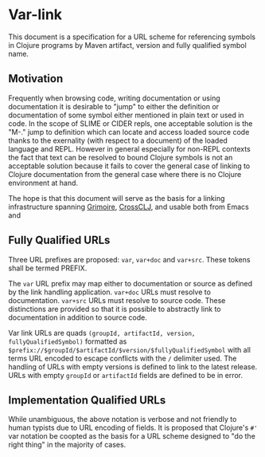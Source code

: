 # Var-link

This document is a specification for a URL scheme for referencing
symbols in Clojure programs by Maven artifact, version and fully
qualified symbol name.

## Motivation

Frequently when browsing code, writing documentation or using
documentation it is desirable to "jump" to either the definition or
documentation of some symbol either mentioned in plain text or used in
code. In the scope of SLIME or CIDER repls, one acceptable solution is
the "M-." jump to definition which can locate and access loaded source
code thanks to the exernality (with respect to a document) of the
loaded language and REPL. However in general especially for non-REPL
contexts the fact that text can be resolved to bound Clojure symbols
is not an acceptable solution because it fails to cover the general
case of linking to Clojure documentation from the general case where
there is no Clojure environment at hand.

The hope is that this document will serve as the basis for a linking
infrastructure spanning [Grimoire](http://grimoire.arrdem.com),
[CrossCLJ](crossclj.info), and usable both from Emacs and 

## Fully Qualified URLs

Three URL prefixes are proposed: `var`, `var+doc` and `var+src`. These
tokens shall be termed PREFIX.

The `var` URL prefix may map either to documentation or source as
defined by the link handling application. `var+doc` URLs must resolve
to documentation. `var+src` URLs must resolve to source code. These
distinctions are provided so that it is possible to abstractly link to
documentation in addition to source code.

Var link URLs are quads `(groupId, artifactId, version,
fullyQualifiedSymbol)` formatted as
`$prefix://$groupId/$artifactId/$version/$fullyQualifiedSymbol` with
all terms URL encoded to escape conflicts with the `/` delimiter
used. The handling of URLs with empty versions is defined to link to
the latest release. URLs with empty `groupId` or `artifactId` fields
are defined to be in error.

## Implementation Qualified URLs

While unambiguous, the above notation is verbose and not friendly to
human typists due to URL encoding of fields. It is proposed that
Clojure's `#'` var notation be coopted as the basis for a URL scheme
designed to "do the right thing" in the majority of cases.
